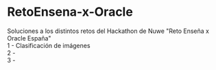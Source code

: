 # RetoEnsena-x-Oracle
Soluciones a los distintos retos del Hackathon de Nuwe "Reto Enseña x Oracle España"  
1 - Clasificación de imágenes  
2 -  
3 -  
